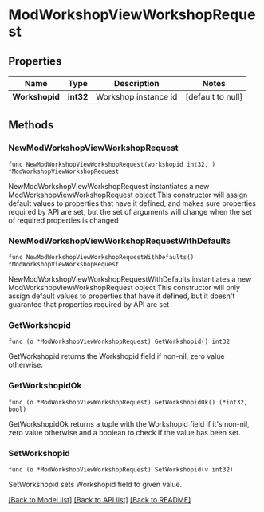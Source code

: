 # ModWorkshopViewWorkshopRequest

## Properties

Name | Type | Description | Notes
------------ | ------------- | ------------- | -------------
**Workshopid** | **int32** | Workshop instance id | [default to null]

## Methods

### NewModWorkshopViewWorkshopRequest

`func NewModWorkshopViewWorkshopRequest(workshopid int32, ) *ModWorkshopViewWorkshopRequest`

NewModWorkshopViewWorkshopRequest instantiates a new ModWorkshopViewWorkshopRequest object
This constructor will assign default values to properties that have it defined,
and makes sure properties required by API are set, but the set of arguments
will change when the set of required properties is changed

### NewModWorkshopViewWorkshopRequestWithDefaults

`func NewModWorkshopViewWorkshopRequestWithDefaults() *ModWorkshopViewWorkshopRequest`

NewModWorkshopViewWorkshopRequestWithDefaults instantiates a new ModWorkshopViewWorkshopRequest object
This constructor will only assign default values to properties that have it defined,
but it doesn't guarantee that properties required by API are set

### GetWorkshopid

`func (o *ModWorkshopViewWorkshopRequest) GetWorkshopid() int32`

GetWorkshopid returns the Workshopid field if non-nil, zero value otherwise.

### GetWorkshopidOk

`func (o *ModWorkshopViewWorkshopRequest) GetWorkshopidOk() (*int32, bool)`

GetWorkshopidOk returns a tuple with the Workshopid field if it's non-nil, zero value otherwise
and a boolean to check if the value has been set.

### SetWorkshopid

`func (o *ModWorkshopViewWorkshopRequest) SetWorkshopid(v int32)`

SetWorkshopid sets Workshopid field to given value.



[[Back to Model list]](../README.md#documentation-for-models) [[Back to API list]](../README.md#documentation-for-api-endpoints) [[Back to README]](../README.md)


